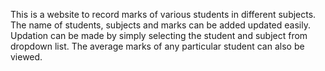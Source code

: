This is a website to record marks of various students in different subjects.
The name of students, subjects and marks can be added updated easily.
Updation can be made by simply selecting the student and subject from dropdown list.
The average marks of any particular student can also be viewed.